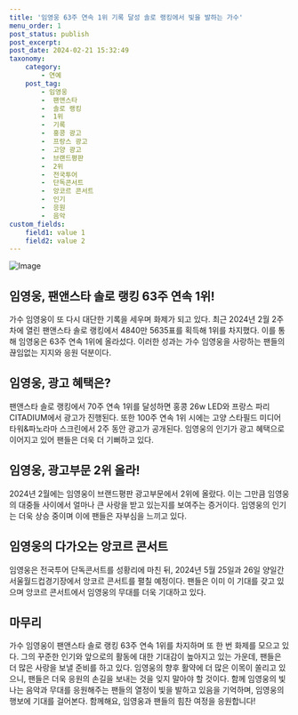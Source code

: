 ```yaml
---
title: '임영웅 63주 연속 1위 기록 달성 솔로 랭킹에서 빛을 발하는 가수'
menu_order: 1
post_status: publish
post_excerpt: 
post_date: 2024-02-21 15:32:49
taxonomy:
    category:
        - 연예
    post_tag:
        - 임영웅
        -  팬앤스타
        -  솔로 랭킹
        -  1위
        -  기록
        -  홍콩 광고
        -  프랑스 광고
        -  고양 광고
        -  브랜드평판
        -  2위
        -  전국투어
        -  단독콘서트
        -  앙코르 콘서트
        -  인기
        -  응원
        -  음악
custom_fields:
    field1: value 1
    field2: value 2
---
```


![Image](https://mimgnews.pstatic.net/image/119/2024/02/21/0002801621_001_20240221003401292.jpeg?type=w540)

## 임영웅, 팬앤스타 솔로 랭킹 63주 연속 1위!
가수 임영웅이 또 다시 대단한 기록을 세우며 화제가 되고 있다. 최근 2024년 2월 2주차에 열린 팬앤스타 솔로 랭킹에서 4840만 5635표를 획득해 1위를 차지했다. 이를 통해 임영웅은 63주 연속 1위에 올라섰다. 이러한 성과는 가수 임영웅을 사랑하는 팬들의 끊임없는 지지와 응원 덕분이다.
## 임영웅, 광고 혜택은?
팬앤스타 솔로 랭킹에서 70주 연속 1위를 달성하면 홍콩 26w LED와 프랑스 파리 CITADIUM에서 광고가 진행된다. 또한 100주 연속 1위 시에는 고양 스타필드 미디어 타워&파노라마 스크린에서 2주 동안 광고가 공개된다. 임영웅의 인기가 광고 혜택으로 이어지고 있어 팬들은 더욱 더 기뻐하고 있다.
## 임영웅, 광고부문 2위 올라!
2024년 2월에는 임영웅이 브랜드평판 광고부문에서 2위에 올랐다. 이는 그만큼 임영웅의 대중들 사이에서 얼마나 큰 사랑을 받고 있는지를 보여주는 증거이다. 임영웅의 인기는 더욱 상승 중이며 이에 팬들은 자부심을 느끼고 있다.
## 임영웅의 다가오는 앙코르 콘서트
임영웅은 전국투어 단독콘서트를 성황리에 마친 뒤, 2024년 5월 25일과 26일 양일간 서울월드컵경기장에서 앙코르 콘서트를 펼칠 예정이다. 팬들은 이미 이 기대를 갖고 있으며 앙코르 콘서트에서 임영웅의 무대를 더욱 기대하고 있다.
## 마무리
가수 임영웅이 팬앤스타 솔로 랭킹 63주 연속 1위를 차지하며 또 한 번 화제를 모으고 있다. 그의 꾸준한 인기와 앞으로의 활동에 대한 기대감이 높아지고 있는 가운데, 팬들은 더 많은 사랑을 보낼 준비를 하고 있다. 임영웅의 향후 활약에 더 많은 이목이 쏠리고 있으니, 팬들은 더욱 응원의 손길을 보내는 것을 잊지 말아야 할 것이다. 함께 임영웅의 빛나는 음악과 무대를 응원해주는 팬들의 열정이 빛을 발하고 있음을 기억하며, 임영웅의 행보에 기대를 걸어본다. 함께해요, 임영웅과 팬들의 힘찬 여정을 응원합니다!

